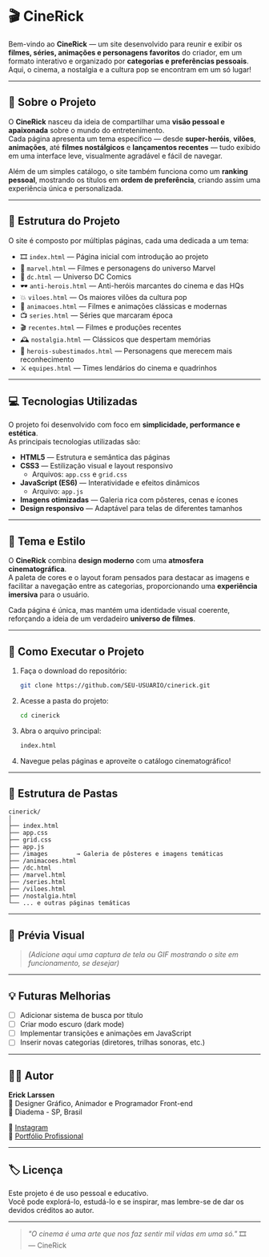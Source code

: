 # 🎬 CineRick

Bem-vindo ao **CineRick** — um site desenvolvido para reunir e exibir os **filmes, séries, animações e personagens favoritos** do criador, em um formato interativo e organizado por **categorias e preferências pessoais**.  
Aqui, o cinema, a nostalgia e a cultura pop se encontram em um só lugar!

---

## 🌟 Sobre o Projeto

O **CineRick** nasceu da ideia de compartilhar uma **visão pessoal e apaixonada** sobre o mundo do entretenimento.  
Cada página apresenta um tema específico — desde **super-heróis**, **vilões**, **animações**, até **filmes nostálgicos** e **lançamentos recentes** — tudo exibido em uma interface leve, visualmente agradável e fácil de navegar.

Além de um simples catálogo, o site também funciona como um **ranking pessoal**, mostrando os títulos em **ordem de preferência**, criando assim uma experiência única e personalizada.

---

## 🧩 Estrutura do Projeto

O site é composto por múltiplas páginas, cada uma dedicada a um tema:

- 🎞️ `index.html` — Página inicial com introdução ao projeto  
- 🦸 `marvel.html` — Filmes e personagens do universo Marvel  
- 🦇 `dc.html` — Universo DC Comics  
- 🕶️ `anti-herois.html` — Anti-heróis marcantes do cinema e das HQs  
- 💥 `viloes.html` — Os maiores vilões da cultura pop  
- 🧊 `animacoes.html` — Filmes e animações clássicas e modernas  
- 📺 `series.html` — Séries que marcaram época  
- 🎬 `recentes.html` — Filmes e produções recentes  
- 🕰️ `nostalgia.html` — Clássicos que despertam memórias  
- 🧠 `herois-subestimados.html` — Personagens que merecem mais reconhecimento  
- ⚔️ `equipes.html` — Times lendários do cinema e quadrinhos  

---

## 💻 Tecnologias Utilizadas

O projeto foi desenvolvido com foco em **simplicidade, performance e estética**.  
As principais tecnologias utilizadas são:

- **HTML5** — Estrutura e semântica das páginas  
- **CSS3** — Estilização visual e layout responsivo  
  - Arquivos: `app.css` e `grid.css`  
- **JavaScript (ES6)** — Interatividade e efeitos dinâmicos  
  - Arquivo: `app.js`  
- **Imagens otimizadas** — Galeria rica com pôsteres, cenas e ícones  
- **Design responsivo** — Adaptável para telas de diferentes tamanhos  

---

## 🎨 Tema e Estilo

O **CineRick** combina **design moderno** com uma **atmosfera cinematográfica**.  
A paleta de cores e o layout foram pensados para destacar as imagens e facilitar a navegação entre as categorias, proporcionando uma **experiência imersiva** para o usuário.

Cada página é única, mas mantém uma identidade visual coerente, reforçando a ideia de um verdadeiro **universo de filmes**.

---

## 🚀 Como Executar o Projeto

1. Faça o download do repositório:
   ```bash
   git clone https://github.com/SEU-USUARIO/cinerick.git
   ```

2. Acesse a pasta do projeto:
   ```bash
   cd cinerick
   ```

3. Abra o arquivo principal:
   ```bash
   index.html
   ```

4. Navegue pelas páginas e aproveite o catálogo cinematográfico!

---

## 📁 Estrutura de Pastas

```
cinerick/
│
├── index.html
├── app.css
├── grid.css
├── app.js
├── /images        → Galeria de pôsteres e imagens temáticas
├── /animacoes.html
├── /dc.html
├── /marvel.html
├── /series.html
├── /viloes.html
├── /nostalgia.html
└── ... e outras páginas temáticas
```

---

## 📸 Prévia Visual

> *(Adicione aqui uma captura de tela ou GIF mostrando o site em funcionamento, se desejar)*

---

## 💡 Futuras Melhorias

- [ ] Adicionar sistema de busca por título  
- [ ] Criar modo escuro (dark mode)  
- [ ] Implementar transições e animações em JavaScript  
- [ ] Inserir novas categorias (diretores, trilhas sonoras, etc.)  

---

## 👨‍🎨 Autor

**Erick Larssen**  
🎥 Designer Gráfico, Animador e Programador Front-end  
📍 Diadema - SP, Brasil  

📸 [Instagram](https://instagram.com/elarssendesign)  
💼 [Portfólio Profissional](https://elarssen.design)

---

## 🏷️ Licença

Este projeto é de uso pessoal e educativo.  
Você pode explorá-lo, estudá-lo e se inspirar, mas lembre-se de dar os devidos créditos ao autor.

---

> _"O cinema é uma arte que nos faz sentir mil vidas em uma só."_ 🎞️  
> — CineRick
